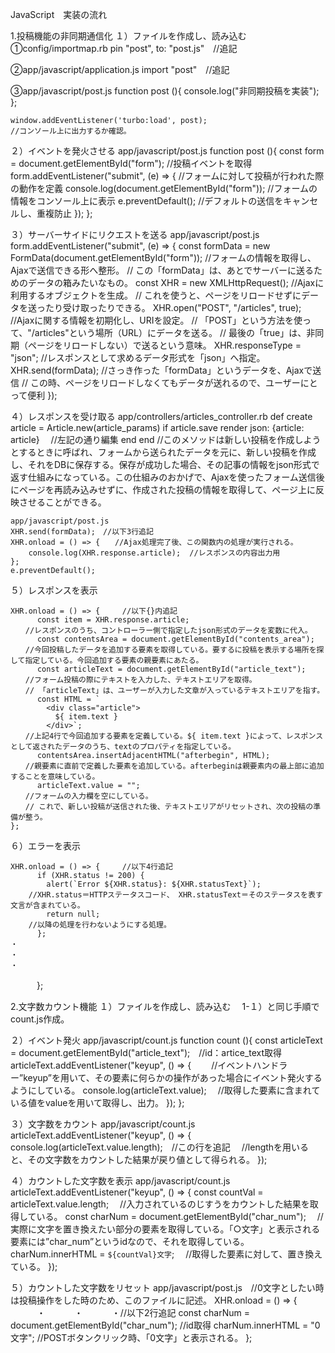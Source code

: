 JavaScript　実装の流れ

1.投稿機能の非同期通信化
１）ファイルを作成し、読み込む
①config/importmap.rb
	pin "post", to: "post.js"　//追記	

②app/javascript/application.js
	import "post"　//追記	

③app/javascript/post.js
	function post (){
	  console.log("非同期投稿を実装");
	};

	window.addEventListener('turbo:load', post);
	//コンソール上に出力するか確認。	

２）イベントを発火させる
	app/javascript/post.js
	function post (){
  	  const form = document.getElementById("form");  //投稿イベントを取得
	  form.addEventListener("submit", (e) => {  //フォームに対して投稿が行われた際の動作を定義
	    console.log(document.getElementById("form"));  //フォームの情報をコンソール上に表示
	    e.preventDefault();  //デフォルトの送信をキャンセルし、重複防止
	  });
	};	

３）サーバーサイドにリクエストを送る
	app/javascript/post.js
	form.addEventListener("submit", (e) => {
	const formData = new FormData(document.getElementById("form"));
	//フォームの情報を取得し、Ajaxで送信できる形へ整形。
	// この「formData」は、あとでサーバーに送るためのデータの箱みたいなもの。
	const XHR = new XMLHttpRequest();
	//Ajaxに利用するオブジェクトを生成。
	// これを使うと、ページをリロードせずにデータを送ったり受け取ったりできる。
	XHR.open("POST", "/articles", true);
	//Ajaxに関する情報を初期化し、URIを設定。
	// 「POST」という方法を使って、"/articles"という場所（URL）にデータを送る。
	// 最後の「true」は、非同期（ページをリロードしない）で送るという意味。
	XHR.responseType = "json";
	//レスポンスとして求めるデータ形式を「json」へ指定。
	XHR.send(formData);
	//さっき作った「formData」というデータを、Ajaxで送信
	// この時、ページをリロードしなくてもデータが送れるので、ユーザーにとって便利
	});

４）レスポンスを受け取る
	app/controllers/articles_controller.rb
	def create
	    article = Article.new(article_params)
	    if article.save
	      render json: {article: article} 　//左記の通り編集
	    end
	end
	//このメソッドは新しい投稿を作成しようとするときに呼ばれ、フォームから送られたデータを元に、新しい投稿を作成し、それをDBに保存する。保存が成功した場合、その記事の情報をjson形式で返す仕組みになっている。この仕組みのおかげで、Ajaxを使ったフォーム送信後にページを再読み込みせずに、作成された投稿の情報を取得して、ページ上に反映させることができる。
	
	app/javascript/post.js
	XHR.send(formData);　//以下3行追記
	XHR.onload = () => {　　//Ajax処理完了後、この関数内の処理が実行される。
	    console.log(XHR.response.article);  //レスポンスの内容出力用
	};
	e.preventDefault();

５）レスポンスを表示
	
	XHR.onload = () => {　　　//以下{}内追記
	      const item = XHR.response.article;
	　　//レスポンスのうち、コントローラー側で指定したjson形式のデータを変数に代入。
	      const contentsArea = document.getElementById("contents_area");
	　　//今回投稿したデータを追加する要素を取得している。要するに投稿を表示する場所を探して指定している。今回追加する要素の親要素にあたる。
	      const articleText = document.getElementById("article_text");
	　　//フォーム投稿の際にテキストを入力した、テキストエリアを取得。
	　　// 「articleText」は、ユーザーが入力した文章が入っているテキストエリアを指す。
	      const HTML = `
	        <div class="article">
	          ${ item.text }
	        </div>`;
	　　//上記4行で今回追加する要素を定義している。${ item.text }によって、レスポンスとして返されたデータのうち、textのプロパティを指定している。
	      contentsArea.insertAdjacentHTML("afterbegin", HTML);
	　　//親要素に直前で定義した要素を追加している。afterbeginは親要素内の最上部に追加することを意味している。
	      articleText.value = "";
	　　//フォームの入力欄を空にしている。
	　　// これで、新しい投稿が送信された後、テキストエリアがリセットされ、次の投稿の準備が整う。
	};

６）エラーを表示

	XHR.onload = () => {　　　//以下4行追記
	      if (XHR.status != 200) {
	        alert(`Error ${XHR.status}: ${XHR.statusText}`);
		//XHR.status＝HTTPステータスコード、 XHR.statusText＝そのステータスを表す文言が含まれている。
	        return null;
		//以降の処理を行わないようにする処理。
	      };
	・
	・
	・
　　　};

2.文字数カウント機能
１）ファイルを作成し、読み込む
　1-１）と同じ手順でcount.js作成。

２）イベント発火
	app/javascript/count.js
	function count (){
	  const articleText  = document.getElementById("article_text");　//id：artice_text取得
	  articleText.addEventListener("keyup", () => {　
	　//イベントハンドラー”keyup”を用いて、その要素に何らかの操作があった場合にイベント発火するようにしている。
	    console.log(articleText.value);
	　//取得した要素に含まれている値をvalueを用いて取得し、出力。
	  });
	};

３）文字数をカウント
	app/javascript/count.js
	articleText.addEventListener("keyup", () => {
	    console.log(articleText.value.length);　//この行を追記
	　//lengthを用いると、その文字数をカウントした結果が戻り値として得られる。
	  });

４）カウントした文字数を表示
	app/javascript/count.js
	articleText.addEventListener("keyup", () => {
	    const countVal = articleText.value.length;
	　//入力されているのじすうをカウントした結果を取得している。
	    const charNum  = document.getElementById("char_num");
	　//実際に文字を置き換えたい部分の要素を取得している。「○文字」と表示される要素には”char_num”というidなので、それを取得している。
	    charNum.innerHTML = `${countVal}文字`;
	　//取得した要素に対して、置き換えている。
	  });

５）カウントした文字数をリセット
	app/javascript/post.js　//0文字としたい時は投稿操作をした時のため、このファイルに記述。
	XHR.onload = () => {
　　　・
　　　・
　　　・//以下2行追記
	  const charNum  = document.getElementById("char_num");
	//id取得
	  charNum.innerHTML = "0文字";
	//POSTボタンクリック時、「0文字」と表示される。
	};

